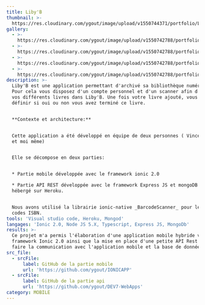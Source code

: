 ```yaml
---
title: Liby'B
thumbnail: >-
  https://res.cloudinary.com/ygout/image/upload/v1550744371/portfolio/Liby%27B/Logo.png
gallery:
  - >-
    https://res.cloudinary.com/ygout/image/upload/v1550742788/portfolio/Liby%27B/profile.png
  - >-
    https://res.cloudinary.com/ygout/image/upload/v1550742788/portfolio/Liby%27B/booksUnread.png
  - >-
    https://res.cloudinary.com/ygout/image/upload/v1550742788/portfolio/Liby%27B/login.png
  - >-
    https://res.cloudinary.com/ygout/image/upload/v1550742788/portfolio/Liby%27B/books.png
description: >-
  Liby'B est une application permettant d'archivé sa bibliothèque numériquement.
  Pour cela vous disposez d'un compte personnel et d'un scanner afin d'ajouter
  vos différents livres dans Liby'B. Une fois votre livre ajouté, vous pouvez
  définir si oui ou non vous avez terminé ce livre.


  **Contexte et architecture:** 


  Cette application a été développé en équipe de deux personnes ( Vincent Weyh
  et moi même)


  Elle se décompose en deux parties: 


  * Partie mobile développée avec le framework ionic 2.0

  * Partie API REST développée avec le framework Express JS et mongoDB et
  hébergé sur Heroku.


  Nous avons utilisé la librairie ionic-native _BarcodeScanner_ pour le scan des
  codes ISBN.
tools: 'Visual studio code, Heroku, Mongod'
langages: 'Ionic 2.0, Node JS 5.X, Typescript, Express JS, MongoDb'
results: >-
  Ce projet m'a permis l'élaboration d'une application mobile hybride via le
  framework Ionic 2.0 ainsi que la mise en place d'une petite API Rest  pour
  faire la communication avec l'application mobile et la base de données.
src_file:
  - srcFile:
      label: GitHub de la partie mobile
      url: 'https://github.com/ygout/IONICAPP'
  - srcFile:
      label: GitHub de la partie api
      url: 'https://github.com/ygout/DEV7-WebApps'
category: MOBILE
---
```


